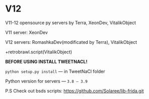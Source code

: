 # V12

V11-12 opensource py servers by Terra, XeonDev, VitalikObject

V11 server: XeonDev

V12 servers: RomashkaDev(modificated by Terra), VitalikObject

+retrobrawl.script(VitalikObject)

**BEFORE USING INSTALL TWEETNACL!**

```python setup.py install``` — in TweetNaCl folder

Python version for servers — ```3.8 — 3.9```

P.S Check out bsds scripts: https://github.com/Solaree/lib-frida.git
